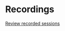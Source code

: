# Recordings

[Review recorded sessions](https://drive.google.com/drive/folders/1A0zPpObdy3NG10ZYLaWNLw__qKkCjTbm?usp=sharing)
